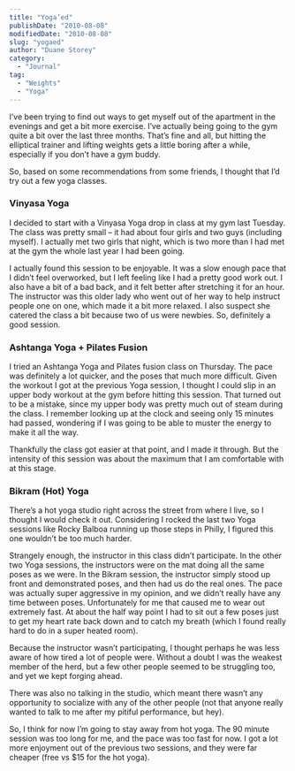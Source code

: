 ```yaml
---
title: "Yoga’ed"
publishDate: "2010-08-08"
modifiedDate: "2010-08-08"
slug: "yogaed"
author: "Duane Storey"
category:
  - "Journal"
tag:
  - "Weights"
  - "Yoga"
---
```


I’ve been trying to find out ways to get myself out of the apartment in the evenings and get a bit more exercise. I’ve actually being going to the gym quite a bit over the last three months. That’s fine and all, but hitting the elliptical trainer and lifting weights gets a little boring after a while, especially if you don’t have a gym buddy.

So, based on some recommendations from some friends, I thought that I’d try out a few yoga classes.

### Vinyasa Yoga

I decided to start with a Vinyasa Yoga drop in class at my gym last Tuesday. The class was pretty small – it had about four girls and two guys (including myself). I actually met two girls that night, which is two more than I had met at the gym the whole last year I had been going.

I actually found this session to be enjoyable. It was a slow enough pace that I didn’t feel overworked, but I left feeling like I had a pretty good work out. I also have a bit of a bad back, and it felt better after stretching it for an hour. The instructor was this older lady who went out of her way to help instruct people one on one, which made it a bit more relaxed. I also suspect she catered the class a bit because two of us were newbies. So, definitely a good session.

### Ashtanga Yoga + Pilates Fusion

I tried an Ashtanga Yoga and Pilates fusion class on Thursday. The pace was definitely a lot quicker, and the poses that much more difficult. Given the workout I got at the previous Yoga session, I thought I could slip in an upper body workout at the gym before hitting this session. That turned out to be a mistake, since my upper body was pretty much out of steam during the class. I remember looking up at the clock and seeing only 15 minutes had passed, wondering if I was going to be able to muster the energy to make it all the way.

Thankfully the class got easier at that point, and I made it through. But the intensity of this session was about the maximum that I am comfortable with at this stage.

### Bikram (Hot) Yoga

There’s a hot yoga studio right across the street from where I live, so I thought I would check it out. Considering I rocked the last two Yoga sessions like Rocky Balboa running up those steps in Philly, I figured this one wouldn’t be too much harder.

Strangely enough, the instructor in this class didn’t participate. In the other two Yoga sessions, the instructors were on the mat doing all the same poses as we were. In the Bikram session, the instructor simply stood up front and demonstrated poses, and then had us do the real ones. The pace was actually super aggressive in my opinion, and we didn’t really have any time between poses. Unfortunately for me that caused me to wear out extremely fast. At about the half way point I had to sit out a few poses just to get my heart rate back down and to catch my breath (which I found really hard to do in a super heated room).

Because the instructor wasn’t participating, I thought perhaps he was less aware of how tired a lot of people were. Without a doubt I was the weakest member of the herd, but a few other people seemed to be struggling too, and yet we kept forging ahead.

There was also no talking in the studio, which meant there wasn’t any opportunity to socialize with any of the other people (not that anyone really wanted to talk to me after my pitiful performance, but hey).

So, I think for now I’m going to stay away from hot yoga. The 90 minute session was too long for me, and the pace was too fast for now. I got a lot more enjoyment out of the previous two sessions, and they were far cheaper (free vs $15 for the hot yoga).